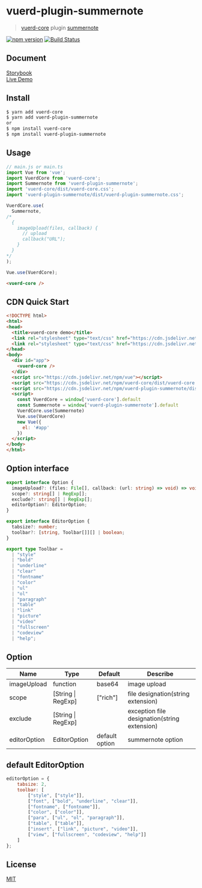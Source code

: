 # vuerd-plugin-summernote

> [vuerd-core](https://github.com/vuerd/vuerd-core) plugin [summernote](https://github.com/summernote/summernote)

[![npm version](https://img.shields.io/npm/v/vuerd-plugin-summernote.svg)](https://www.npmjs.com/package/vuerd-plugin-summernote) [![Build Status](https://travis-ci.com/vuerd/vuerd-plugin-summernote.svg?branch=master)](https://travis-ci.com/vuerd/vuerd-plugin-summernote)

## Document
[Storybook](https://vuerd.github.io/vuerd-docs/)   
[Live Demo](https://vuerd.github.io/vuerd-docs/iframe.html?id=demo-live--vuerd-core)

## Install
```bash
$ yarn add vuerd-core
$ yarn add vuerd-plugin-summernote
or
$ npm install vuerd-core
$ npm install vuerd-plugin-summernote
```
## Usage
```js
// main.js or main.ts
import Vue from 'vue';
import VuerdCore from 'vuerd-core';
import Summernote from 'vuerd-plugin-summernote';
import 'vuerd-core/dist/vuerd-core.css';
import 'vuerd-plugin-summernote/dist/vuerd-plugin-summernote.css';

VuerdCore.use(
  Summernote,
/*
  {
    imageUpload(files, callback) {
      // upload
      callback("URL");
    }
  }
*/
);

Vue.use(VuerdCore);
```
```html
<vuerd-core />
```
## CDN Quick Start
```html
<!DOCTYPE html>
<html>
<head>
  <title>vuerd-core demo</title>
  <link rel="stylesheet" type="text/css" href="https://cdn.jsdelivr.net/npm/vuerd-core/dist/vuerd-core.css">
  <link rel="stylesheet" type="text/css" href="https://cdn.jsdelivr.net/npm/vuerd-plugin-summernote/dist/vuerd-plugin-summernote.css">
</head>
<body>
  <div id="app">
    <vuerd-core />
  </div>
  <script src="https://cdn.jsdelivr.net/npm/vue"></script>
  <script src="https://cdn.jsdelivr.net/npm/vuerd-core/dist/vuerd-core.umd.min.js"></script>
  <script src="https://cdn.jsdelivr.net/npm/vuerd-plugin-summernote/dist/vuerd-plugin-summernote.umd.min.js"></script>
  <script>
    const VuerdCore = window['vuerd-core'].default
    const Summernote = window['vuerd-plugin-summernote'].default
    VuerdCore.use(Summernote)
    Vue.use(VuerdCore)
    new Vue({
      el: '#app'
    })
  </script>
</body>
</html>
```
## Option interface
```typescript
export interface Option {
  imageUpload?: (files: File[], callback: (url: string) => void) => void;
  scope?: string[] | RegExp[];
  exclude?: string[] | RegExp[];
  editorOption?: EditorOption;
}

export interface EditorOption {
  tabsize?: number;
  toolbar?: [string, Toolbar[]][] | boolean;
}

export type Toolbar =
  | "style"
  | "bold"
  | "underline"
  | "clear"
  | "fontname"
  | "color"
  | "ul"
  | "ol"
  | "paragraph"
  | "table"
  | "link"
  | "picture"
  | "video"
  | "fullscreen"
  | "codeview"
  | "help";
```
## Option
| Name | Type | Default | Describe |
| --- | --- | --- | --- |
| imageUpload | function | base64 | image upload |
| scope | [String \| RegExp] | ["rich"] | file designation(string extension) |
| exclude | [String \| RegExp] |  | exception file designation(string extension) |
| editorOption | EditorOption | default option | summernote option |

## default EditorOption
```javascript
editorOption = {
    tabsize: 2,
    toolbar: [
        ["style", ["style"]],
        ["font", ["bold", "underline", "clear"]],
        ["fontname", ["fontname"]],
        ["color", ["color"]],
        ["para", ["ul", "ol", "paragraph"]],
        ["table", ["table"]],
        ["insert", ["link", "picture", "video"]],
        ["view", ["fullscreen", "codeview", "help"]]
    ]
};
```

## License
[MIT](https://github.com/vuerd/vuerd-plugin-summernote/blob/master/LICENSE)
